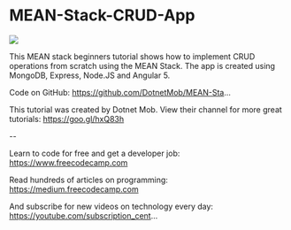 # MEAN-Stack-CRUD-App

<img src="https://fullstackhub.io/wp-content/uploads/2020/03/mean-image.png" width=""/>

This MEAN stack beginners tutorial shows how to implement CRUD operations from scratch using the MEAN Stack. The app is created using MongoDB, Express, Node.JS and Angular 5.

Code on GitHub: https://github.com/DotnetMob/MEAN-Sta...

This tutorial was created by Dotnet Mob. View their channel for more great tutorials: https://goo.gl/hxQ83h

--

Learn to code for free and get a developer job: https://www.freecodecamp.com

Read hundreds of articles on programming: https://medium.freecodecamp.com

And subscribe for new videos on technology every day: https://youtube.com/subscription_cent...
